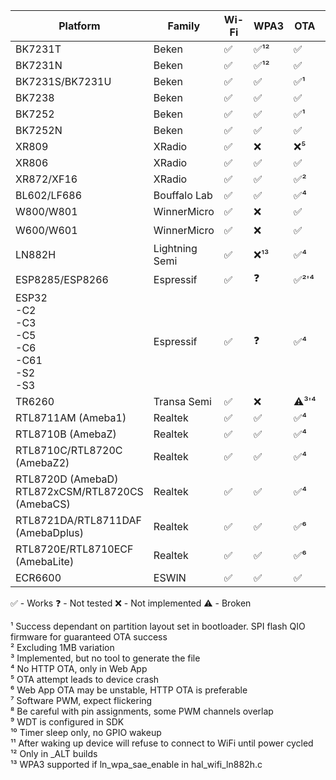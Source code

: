 
| Platform                                                | Family          | Wi-Fi  | WPA3 | OTA    | GPIO | GPIO IRQ | UART | PWM  | ADC | Deep sleep | WDT |
|---------------------------------------------------------|-----------------|--------|------|--------|------|----------|------|------|-----|------------|-----|
| BK7231T                                                 | Beken           | ✅     | ✅¹² | ✅    | ✅   | ✅       | ✅   | ✅  | ✅  | ✅        | ✅  |
| BK7231N                                                 | Beken           | ✅     | ✅¹² | ✅    | ✅   | ✅       | ✅   | ✅  | ✅  | ✅        | ✅  |
| BK7231S/BK7231U                                         | Beken           | ✅     | ✅   | ✅¹   | ✅   | ✅       | ✅   | ✅  | ✅  | ✅        | ✅  |
| BK7238                                                  | Beken           | ✅     | ✅   | ✅    | ✅   | ✅       | ✅   | ✅  | ✅  | ✅        | ✅  |
| BK7252                                                  | Beken           | ✅     | ✅   | ✅¹   | ✅   | ✅       | ✅   | ✅  | ✅  | ✅        | ✅  |
| BK7252N                                                 | Beken           | ✅     | ✅   | ✅    | ✅   | ✅       | ✅   | ✅  | ✅  | ✅        | ✅  |
| XR809                                                   | XRadio          | ✅     | ❌   | ❌⁵   | ✅   | ✅       | ✅   | ✅⁸ | ✅  | ✅        | ✅  |
| XR806                                                   | XRadio          | ✅     | ✅   | ✅    | ✅   | ✅       | ✅   | ✅⁸ | ✅  | ✅        | ✅  |
| XR872/XF16                                              | XRadio          | ✅     | ✅   | ✅²   | ✅   | ✅       | ✅   | ✅⁸ | ✅  | ✅        | ✅  |
| BL602/LF686                                             | Bouffalo Lab    | ✅     | ✅   | ✅⁴   | ✅   | ✅       | ✅   | ✅  | ❌  | ❌        | ✅  |
| W800/W801                                               | WinnerMicro     | ✅     | ❌   | ✅    | ✅   | ❌       | ✅   | ✅  | ✅  | ❌        | ✅  |
| W600/W601                                               | WinnerMicro     | ✅     | ❌   | ✅    | ✅   | ✅       | ❓   | ✅  | ✅  | ❌        | ✅  |
| LN882H                                                  | Lightning Semi  | ✅     | ❌¹³ | ✅⁴   | ✅   | ✅       | ❌   | ✅  | ⚠️  | ❌        | ✅  |
| ESP8285/ESP8266                                         | Espressif       | ✅     | ❓   | ✅²'⁴ | ✅   | ✅       | ✅   | ✅⁷ | ❌  | ⚠️        | ❓⁹ |
| ESP32<br>-C2<br>-C3<br>-C5<br>-C6<br>-C61<br>-S2<br>-S3 | Espressif       | ✅     | ❓   | ✅⁴   | ✅   | ✅       | ✅   | ✅  | ❓  | ✅¹⁰      | ✅  |
| TR6260                                                  | Transa Semi     | ✅     | ❌   | ⚠️³'⁴ | ✅   | ❌       | ❌   | ✅⁸ | ❌  | ❌        | ✅⁹ |
| RTL8711AM (Ameba1)                                      | Realtek         | ✅     | ✅   | ✅⁴   | ✅   | ✅       | ✅   | ✅⁸ | ❌  | ❌        | ✅  |
| RTL8710B (AmebaZ)                                       | Realtek         | ✅     | ✅   | ✅⁴   | ✅   | ✅       | ✅   | ✅⁸ | ❌  | ❌        | ✅  |
| RTL8710C/RTL8720C (AmebaZ2)                             | Realtek         | ✅     | ✅   | ✅⁴   | ✅   | ✅       | ✅   | ✅⁸ | ❌  | ❌        | ✅  |
| RTL8720D (AmebaD)<br>RTL872xCSM/RTL8720CS (AmebaCS)     | Realtek         | ✅     | ✅   | ✅⁴   | ✅   | ✅       | ✅   | ✅⁸ | ❌  | ❌        | ✅  |
| RTL8721DA/RTL8711DAF (AmebaDplus)                       | Realtek         | ✅     | ✅   | ✅⁶   | ✅   | ✅       | ✅   | ✅  | ❌  | ❌        | ✅  |
| RTL8720E/RTL8710ECF (AmebaLite)                         | Realtek         | ✅     | ✅   | ✅⁶   | ✅   | ✅       | ✅   | ✅  | ❌  | ❌        | ✅  |
| ECR6600                                                 | ESWIN           | ✅     | ✅   | ✅    | ✅   | ✅       | ✅   | ✅⁸ | ⚠️  | ⚠️¹¹      | ✅  |

✅ - Works
❓ - Not tested
❌ - Not implemented
⚠️ - Broken

¹ Success dependant on partition layout set in bootloader. SPI flash QIO firmware for guaranteed OTA success<br>
² Excluding 1MB variation<br>
³ Implemented, but no tool to generate the file<br>
⁴ No HTTP OTA, only in Web App<br>
⁵ OTA attempt leads to device crash<br>
⁶ Web App OTA may be unstable, HTTP OTA is preferable<br>
⁷ Software PWM, expect flickering<br>
⁸ Be careful with pin assignments, some PWM channels overlap<br>
⁹ WDT is configured in SDK<br>
¹⁰ Timer sleep only, no GPIO wakeup<br>
¹¹ After waking up device will refuse to connect to WiFi until power cycled<br>
¹² Only in _ALT builds<br>
¹³ WPA3 supported if ln_wpa_sae_enable in hal_wifi_ln882h.c<br>

